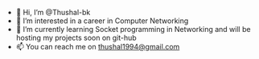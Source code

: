 - 👋 Hi, I’m @Thushal-bk
- 👀 I’m interested in a career in Computer Networking
- 🌱 I’m currently learning Socket programming in Networking and will be hosting my projects soon on git-hub
- 📫 You can reach me on thushal1994@gmail.com


